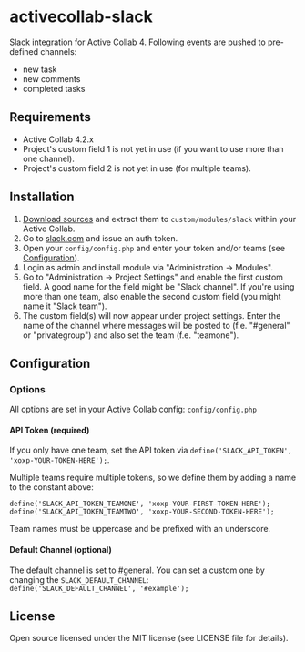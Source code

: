 # activecollab-slack

Slack integration for Active Collab 4. Following events are pushed to pre-defined channels:

- new task
- new comments
- completed tasks


## Requirements

- Active Collab 4.2.x
- Project's custom field 1 is not yet in use (if you want to use more than one channel).
- Project's custom field 2 is not yet in use (for multiple teams).


## Installation

1. [Download sources](https://github.com/bartram/activecollab-slack/archive/master.zip) and extract them to `custom/modules/slack` within your Active Collab.
2. Go to [slack.com](https://api.slack.com/web) and issue an auth token.
3. Open your `config/config.php` and enter your token and/or teams (see [Configuration](#configuration)). 
4. Login as admin and install module via "Administration → Modules".
5. Go to "Administration → Project Settings" and enable the first custom field. A good name for the field might be "Slack channel". If you're using more than one team, also enable the second custom field (you might name it "Slack team").
6. The custom field(s) will now appear under project settings. Enter the name of the channel where messages will be posted to (f.e. "#general" or "privategroup") and also set the team (f.e. "teamone").


## Configuration

### Options

All options are set in your Active Collab config: `config/config.php`

#### API Token (required)

If you only have one team, set the API token via `define('SLACK_API_TOKEN', 'xoxp-YOUR-TOKEN-HERE');`.

Multiple teams require multiple tokens, so we define them by adding a name to the constant above:

    define('SLACK_API_TOKEN_TEAMONE', 'xoxp-YOUR-FIRST-TOKEN-HERE');
    define('SLACK_API_TOKEN_TEAMTWO', 'xoxp-YOUR-SECOND-TOKEN-HERE');

Team names must be uppercase and be prefixed with an underscore.

#### Default Channel (optional)

The default channel is set to #general. You can set a custom one by changing the `SLACK_DEFAULT_CHANNEL`:  
`define('SLACK_DEFAULT_CHANNEL', '#example');`


## License

Open source licensed under the MIT license (see LICENSE file for details).
